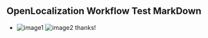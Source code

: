 ## OpenLocalization Workflow Test MarkDown
* ![image1](.\e58280a6-4e33-429f-b218-da97f16526f6.PNG)   ![image2](.\c625b29f-a5af-4a59-86ab-acddaec9de56.png) 
thanks!
